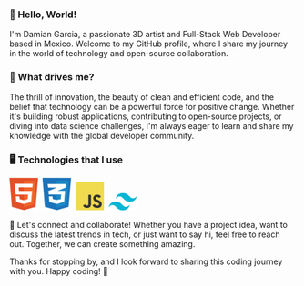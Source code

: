 ### 👋 Hello, World!

I'm Damian Garcia, a passionate 3D artist and Full-Stack Web Developer based in Mexico. Welcome to my GitHub profile, where I share my journey in the world of technology and open-source collaboration.

### 🚀 What drives me?

The thrill of innovation, the beauty of clean and efficient code, and the belief that technology can be a powerful force for positive change. Whether it's building robust applications, contributing to open-source projects, or diving into data science challenges, I'm always eager to learn and share my knowledge with the global developer community.

### 🖥️ Technologies that I use

<img src="assets/html.svg" width="50">&nbsp;&nbsp;<img src="assets/css.svg" width="50">&nbsp;&nbsp;<img src="assets/javascript.svg" width="50">&nbsp;&nbsp;<img src="assets/tailwind.svg" width="50">&nbsp;&nbsp;

🤝 Let's connect and collaborate! Whether you have a project idea, want to discuss the latest trends in tech, or just want to say hi, feel free to reach out. Together, we can create something amazing.

Thanks for stopping by, and I look forward to sharing this coding journey with you. Happy coding! 🚀
